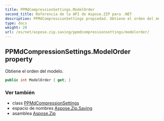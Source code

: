 ```yaml
---
title: PPMdCompressionSettings.ModelOrder
second_title: Referencia de la API de Aspose.ZIP para .NET
description: PPMdCompressionSettings propiedad. Obtiene el orden del modelo.
type: docs
weight: 20
url: /es/net/aspose.zip.saving/ppmdcompressionsettings/modelorder/
---
```

## PPMdCompressionSettings.ModelOrder property

Obtiene el orden del modelo.

```csharp
public int ModelOrder { get; }
```

### Ver también

* class [PPMdCompressionSettings](../)
* espacio de nombres [Aspose.Zip.Saving](../../ppmdcompressionsettings/)
* asamblea [Aspose.Zip](../../../)


